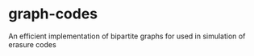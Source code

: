 # graph-codes
An efficient implementation of bipartite graphs for used in simulation of erasure codes
